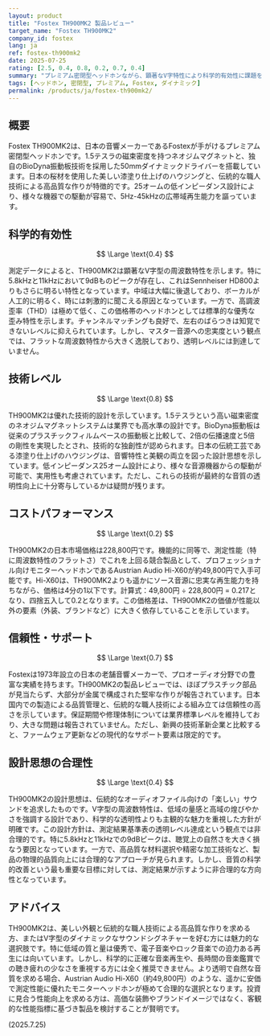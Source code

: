 ```yaml
---
layout: product
title: "Fostex TH900MK2 製品レビュー"
target_name: "Fostex TH900MK2"
company_id: fostex
lang: ja
ref: fostex-th900mk2
date: 2025-07-25
rating: [2.5, 0.4, 0.8, 0.2, 0.7, 0.4]
summary: "プレミアム密閉型ヘッドホンながら、顕著なV字特性により科学的有効性に課題を抱える製品"
tags: [ヘッドホン, 密閉型, プレミアム, Fostex, ダイナミック]
permalink: /products/ja/fostex-th900mk2/
---
```


## 概要

Fostex TH900MK2は、日本の音響メーカーであるFostexが手がけるプレミアム密閉型ヘッドホンです。1.5テスラの磁束密度を持つネオジムマグネットと、独自のBioDyna振動板技術を採用した50mmダイナミックドライバーを搭載しています。日本の桜材を使用した美しい漆塗り仕上げのハウジングと、伝統的な職人技術による高品質な作りが特徴的です。25オームの低インピーダンス設計により、様々な機器での駆動が容易で、5Hz-45kHzの広帯域再生能力を謳っています。

## 科学的有効性

$$ \Large \text{0.4} $$

測定データによると、TH900MK2は顕著なV字型の周波数特性を示します。特に5.8kHzと11kHzにおいて9dBものピークが存在し、これはSennheiser HD800よりもさらに明るい特性となっています。中域は大幅に後退しており、ボーカルが人工的に明るく、時には刺激的に聞こえる原因となっています。一方で、高調波歪率（THD）は極めて低く、この価格帯のヘッドホンとしては標準的な優秀な歪み特性を示します。チャンネルマッチングも良好で、左右のばらつきは知覚できないレベルに抑えられています。しかし、マスター音源への忠実度という観点では、フラットな周波数特性から大きく逸脱しており、透明レベルには到達していません。

## 技術レベル

$$ \Large \text{0.8} $$

TH900MK2は優れた技術的設計を示しています。1.5テスラという高い磁束密度のネオジムマグネットシステムは業界でも高水準の設計です。BioDyna振動板は従来のプラスチックフィルムベースの振動板と比較して、2倍の伝播速度と5倍の剛性を実現したとされ、技術的な独創性が認められます。日本の伝統工芸である漆塗り仕上げのハウジングは、音響特性と美観の両立を図った設計思想を示しています。低インピーダンス25オーム設計により、様々な音源機器からの駆動が可能で、実用性も考慮されています。ただし、これらの技術が最終的な音質の透明性向上に十分寄与しているかは疑問が残ります。

## コストパフォーマンス

$$ \Large \text{0.2} $$

TH900MK2の日本市場価格は228,800円です。機能的に同等で、測定性能（特に周波数特性のフラットさ）でこれを上回る競合製品として、プロフェッショナル向けモニターヘッドホンであるAustrian Audio Hi-X60が約49,800円で入手可能です。Hi-X60は、TH900MK2よりも遥かにソース音源に忠実な再生能力を持ちながら、価格は4分の1以下です。計算式：49,800円 ÷ 228,800円 = 0.217となり、四捨五入して0.2となります。この価格差は、TH900MK2の価値が性能以外の要素（外装、ブランドなど）に大きく依存していることを示しています。

## 信頼性・サポート

$$ \Large \text{0.7} $$

Fostexは1973年設立の日本の老舗音響メーカーで、プロオーディオ分野での豊富な実績を持ちます。TH900MK2の製品レビューでは、ほぼプラスチック部品が見当たらず、大部分が金属で構成された堅牢な作りが報告されています。日本国内での製造による品質管理と、伝統的な職人技術による組み立ては信頼性の高さを示しています。保証期間や修理体制については業界標準レベルを維持しており、大きな問題は報告されていません。ただし、新興の技術革新企業と比較すると、ファームウェア更新などの現代的なサポート要素は限定的です。

## 設計思想の合理性

$$ \Large \text{0.4} $$

TH900MK2の設計思想は、伝統的なオーディオファイル向けの「楽しい」サウンドを追求したものです。V字型の周波数特性は、低域の量感と高域の煌びやかさを強調する設計であり、科学的な透明性よりも主観的な魅力を重視した方針が明確です。この設計方針は、測定結果基準表の透明レベル達成という観点では非合理的です。特に5.8kHzと11kHzでの9dBピークは、聴覚上の自然さを大きく損なう要因となっています。一方で、高品質な材料選択や精密な加工技術など、製品の物理的品質向上には合理的なアプローチが見られます。しかし、音質の科学的改善という最も重要な目標に対しては、測定結果が示すように非合理的な方向性となっています。

## アドバイス

TH900MK2は、美しい外観と伝統的な職人技術による高品質な作りを求める方、またはV字型のダイナミックなサウンドシグネチャーを好む方には魅力的な選択肢です。特に低域の質と量は優秀で、電子音楽やロック音楽での迫力ある再生には向いています。しかし、科学的に正確な音楽再生や、長時間の音楽鑑賞での聴き疲れの少なさを重視する方には全く推奨できません。より透明で自然な音質を求める場合、Austrian Audio Hi-X60（約49,800円）のような、遥かに安価で測定性能に優れたモニターヘッドホンが極めて合理的な選択となります。投資に見合う性能向上を求める方は、高価な装飾やブランドイメージではなく、客観的な性能指標に基づき製品を検討することが賢明です。

(2025.7.25)
